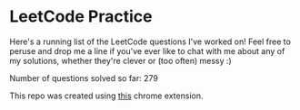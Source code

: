 # LeetCode Practice

Here's a running list of the LeetCode questions I've worked on! Feel free to peruse and drop me a line if you've ever like to chat with me about any of my solutions, whether they're clever or (too often) messy :)

Number of questions solved so far: 279

This repo was created using [this](https://github.com/QasimWani/LeetHub) chrome extension.
